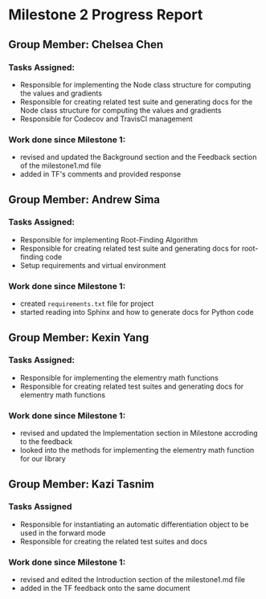 # Milestone 2 Progress Report

## Group Member: Chelsea Chen

### Tasks Assigned:
- Responsible for implementing the Node class structure for computing the values and gradients
- Responsible for creating related test suite and generating docs for the Node class structure for computing the values and gradients 
- Responsible for Codecov and TravisCI management

### Work done since Milestone 1:
- revised and updated the Background section and the Feedback section of the milestone1.md file
- added in TF's comments and provided response 

## Group Member: Andrew Sima

### Tasks Assigned:
- Responsible for implementing Root-Finding Algorithm
- Responsible for creating related test suite and generating docs for root-finding code
- Setup requirements and virtual environment

### Work done since Milestone 1:
- created `requirements.txt` file for project
- started reading into Sphinx and how to generate docs for Python code


## Group Member: Kexin Yang

### Tasks Assigned:
- Responsible for implementing the elementry math functions
- Responsible for creating related test suites and generating docs for elementry math functions

### Work done since Milestone 1:
- revised and updated the Implementation section in Milestone accroding to the feedback
- looked into the methods for implementing the elementry math function for our library

## Group Member: Kazi Tasnim

### Tasks Assigned
- Responsible for instantiating an automatic differentiation object to be used in the forward mode
- Responsible for creating the related test suites and docs

### Work done since Milestone 1:
- revised and edited the Introduction section of the milestone1.md file
- added in the TF feedback onto the same document
